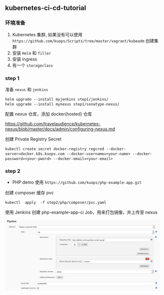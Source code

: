 ## kubernetes-ci-cd-tutorial


### 环境准备

1.  Kubernetes 集群, 如果没有可以使用 `https://github.com/kuops/Scripts/tree/master/vagrant/kubeadm` 创建集群
2.  安装 `Helm` 和 `Tiller`
3.  安装 ingress
4.  有一个 `storageclass`



### step 1 

准备 `nexus` 和 `jenkins`

```
helm upgrade --install myjenkins step1/jenkins/
helm upgrade --install mynexus step1/sonatype-nexus/
```

配置 nexus 仓库，添加 docker(hosted) 仓库

https://github.com/travelaudience/kubernetes-nexus/blob/master/docs/admin/configuring-nexus.md

创建 Private Registry Secret

```
kubectl create secret docker-registry regcred --docker-server=docker.k8s.kuops.com --docker-username=<your-name> --docker-password=<your-pword> --docker-email=<your-email>
```

### step 2

- PHP demo 使用 `https://github.com/kuops/php-example-app.git`

创建 composer 缓存 pvc

```
kubectl  apply  -f step2/php/composer/pvc.yaml
```

使用 Jenkins 创建  php-example-app-ci Job，用来打包镜像，并上传至 nexus

![php-pipeline-ci](image/PHP-Pipeline-Setting.png)

